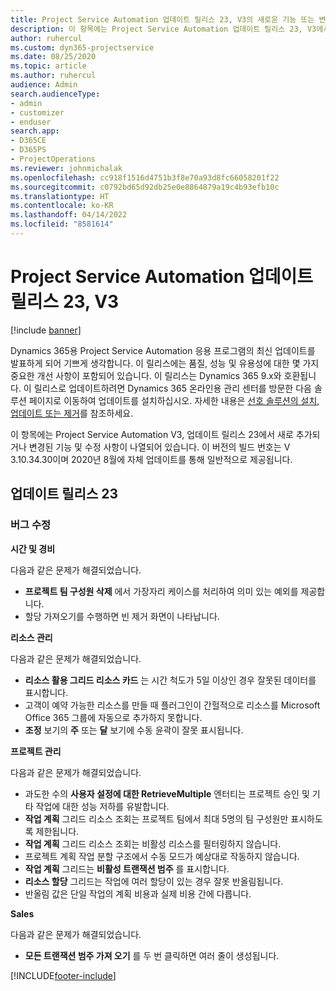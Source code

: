 ```yaml
---
title: Project Service Automation 업데이트 릴리스 23, V3의 새로운 기능 또는 변경된 기능
description: 이 항목에는 Project Service Automation 업데이트 릴리스 23, V3에서 사용할 수 있는 기능 및 수정 사항이 나열되어 있습니다.
author: ruhercul
ms.custom: dyn365-projectservice
ms.date: 08/25/2020
ms.topic: article
ms.author: ruhercul
audience: Admin
search.audienceType:
- admin
- customizer
- enduser
search.app:
- D365CE
- D365PS
- ProjectOperations
ms.reviewer: johnmichalak
ms.openlocfilehash: cc918f1516d4751b3f8e70a93d8fc66058201f22
ms.sourcegitcommit: c0792bd65d92db25e0e8864879a19c4b93efb10c
ms.translationtype: HT
ms.contentlocale: ko-KR
ms.lasthandoff: 04/14/2022
ms.locfileid: "8581614"
---
```

# <a name="project-service-automation-update-release-23-v3"></a>Project Service Automation 업데이트 릴리스 23, V3

[!include [banner](../includes/psa-now-project-operations.md)]

Dynamics 365용 Project Service Automation 응용 프로그램의 최신 업데이트를 발표하게 되어 기쁘게 생각합니다. 이 릴리스에는 품질, 성능 및 유용성에 대한 몇 가지 중요한 개선 사항이 포함되어 있습니다. 이 릴리스는 Dynamics 365 9.x와 호환됩니다. 이 릴리스로 업데이트하려면 Dynamics 365 온라인용 관리 센터를 방문한 다음 솔루션 페이지로 이동하여 업데이트를 설치하십시오. 자세한 내용은 [선호 솔루션의 설치, 업데이트 또는 제거](/power-platform/admin/install-remove-preferred-solution)를 참조하세요.

이 항목에는 Project Service Automation V3, 업데이트 릴리스 23에서 새로 추가되거나 변경된 기능 및 수정 사항이 나열되어 있습니다. 이 버전의 빌드 번호는 V 3.10.34.30이며 2020년 8월에 자체 업데이트를 통해 일반적으로 제공됩니다.

## <a name="update-release-23"></a>업데이트 릴리스 23

### <a name="bug-fixes"></a>버그 수정

**시간 및 경비**

다음과 같은 문제가 해결되었습니다.
- **프로젝트 팀 구성원 삭제** 에서 가장자리 케이스를 처리하여 의미 있는 예외를 제공합니다.
- 할당 가져오기를 수행하면 빈 제거 화면이 나타납니다.

**리소스 관리**

다음과 같은 문제가 해결되었습니다.

- **리소스 활용 그리드 리소스 카드** 는 시간 척도가 5일 이상인 경우 잘못된 데이터를 표시합니다.
- 고객이 예약 가능한 리소스를 만들 때 플러그인이 간헐적으로 리소스를 Microsoft Office 365 그룹에 자동으로 추가하지 못합니다.
- **조정** 보기의 **주** 또는 **달** 보기에 수동 윤곽이 잘못 표시됩니다.

**프로젝트 관리**

다음과 같은 문제가 해결되었습니다.

- 과도한 수의 **사용자 설정에 대한 RetrieveMultiple** 엔터티는 프로젝트 승인 및 기타 작업에 대한 성능 저하를 유발합니다.
- **작업 계획** 그리드 리소스 조회는 프로젝트 팀에서 최대 5명의 팀 구성원만 표시하도록 제한됩니다. 
- **작업 계획** 그리드 리소스 조회는 비활성 리소스를 필터링하지 않습니다.
- 프로젝트 계획 작업 분할 구조에서 수동 모드가 예상대로 작동하지 않습니다.
- **작업 계획** 그리드는 **비활성 트랜잭션 범주** 를 표시합니다.
- **리소스 할당** 그리드는 작업에 여러 할당이 있는 경우 잘못 반올림됩니다.
- 반올림 값은 단일 작업의 계획 비용과 실제 비용 간에 다릅니다.

**Sales**

다음과 같은 문제가 해결되었습니다.

- **모든 트랜잭션 범주 가져 오기** 를 두 번 클릭하면 여러 줄이 생성됩니다.


[!INCLUDE[footer-include](../includes/footer-banner.md)]
